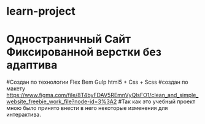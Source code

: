 # learn-project
# Одностраничный Сайт Фиксированной верстки без адаптива
#Создан по технологии Flex Bem Gulp html5 + Css + Scss
#создан по макету https://www.figma.com/file/8T4byFDAV5REmnVyQlsFO1/clean_and_simple_website_freebie_work_file?node-id=3%3A2
#Так как это учебный проект мною было принято внести в него некоторые изменения для интерактива.
